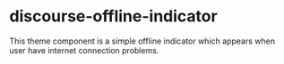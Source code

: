 # discourse-offline-indicator
This theme component is a simple offline indicator which appears when user have internet connection problems.
